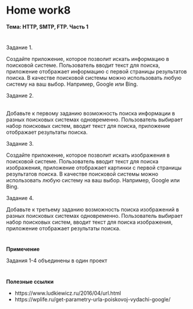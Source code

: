 # <b>Home work8

Тема: HTTP, SMTP, FTP. Часть 1</b><br>

#

Задание 1.<br>

Создайте приложение, которое позволит искать информацию в поисковой системе. Пользователь вводит текст для поиска, приложение отображает информацию с первой страницы результатов поиска. В качестве поисковой системы можно использовать любую систему на ваш выбор. Например, Google или Bing.<br>


Задание 2.<br><br>

Добавьте к первому заданию возможность поиска информации в разных поисковых системах одновременно. Пользователь выбирает набор поисковых систем, вводит текст для поиска, приложение отображает результаты поиска.<br>

Задание 3.<br>

Создайте приложение, которое позволит искать изображения в поисковой системе. Пользователь вводит текст для поиска изображения, приложение отображает картинки с первой страницы результатов поиска. В качестве поисковой системы можно использовать любую систему на ваш выбор. Например, Google или Bing.<br>

Задание 4.<br>

Добавьте к третьему заданию возможность поиска изображений в разных поисковых системах одновременно. Пользователь выбирает набор поисковых систем, вводит текст для поиска изображения, приложение отображает результаты поиска.<br>


# 

<b>Примечение</b><br>

Задания 1-4 объединены в один проект

# 

<b>Полезные ссылки</b><br>

<ul>
<li>https://www.ludkiewicz.ru/2016/04/url.html</li>
<li>https://wplife.ru/get-parametry-urla-poiskovoj-vydachi-google/</li>
</ul>
